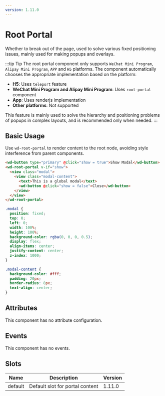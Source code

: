 ```yaml
---
version: 1.11.0
---
```

# Root Portal

Whether to break out of the page, used to solve various fixed positioning issues, mainly used for making popups and overlays.

:::tip Tip
The root portal component only supports `WeChat Mini Program`, `Alipay Mini Program`, `APP` and `H5` platforms. The component automatically chooses the appropriate implementation based on the platform:

- **H5**: Uses `teleport` feature
- **WeChat Mini Program and Alipay Mini Program**: Uses `root-portal` component
- **App**: Uses renderjs implementation
- **Other platforms**: Not supported

This feature is mainly used to solve the hierarchy and positioning problems of popups in complex layouts, and is recommended only when needed.
:::

## Basic Usage

Use `wd-root-portal` to render content to the root node, avoiding style interference from parent components.

```html
<wd-button type="primary" @click="show = true">Show Modal</wd-button>
<wd-root-portal v-if="show">
  <view class="modal">
    <view class="modal-content">
      <text>This is a global modal</text>
      <wd-button @click="show = false">Close</wd-button>
    </view>
  </view>
</wd-root-portal>
```

```scss
.modal {
  position: fixed;
  top: 0;
  left: 0;
  width: 100%;
  height: 100%;
  background-color: rgba(0, 0, 0, 0.5);
  display: flex;
  align-items: center;
  justify-content: center;
  z-index: 1000;
}

.modal-content {
  background-color: #fff;
  padding: 20px;
  border-radius: 8px;
  text-align: center;
}
```

## Attributes

This component has no attribute configuration.

## Events

This component has no events.

## Slots

| Name    | Description                    | Version |
| ------- | ------------------------------ | ------- |
| default | Default slot for portal content | 1.11.0  | 